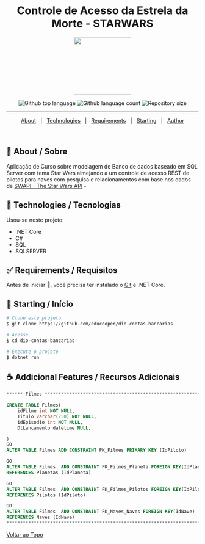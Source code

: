 <h1 align="center">Controle de Acesso da Estrela da Morte  - STARWARS</h1>
<p align="center">
<img src="https://hermes.digitalinnovation.one/lab_projects/badges/23df5f37-cdf3-413b-a30c-4dd1c5151795.png" height="150px" width="150px"/>
  </p>

<p align="center">
  <img alt="Github top language" src="https://img.shields.io/github/languages/top/educooper/controle-acesso-estrela-da-morte-starwars?color=green"> 
  <img alt="Github language count" src="https://img.shields.io/github/languages/count/educooper/controle-acesso-estrela-da-morte-starwars?color=56BEB8">
 <img alt="Repository size" src="https://img.shields.io/github/repo-size/educooper/controle-acesso-estrela-da-morte-starwars?color=56BEB8">

 

<hr>



<p align="center">
  <a href="#dart-about">About</a> &#xa0; | &#xa0; 
  <!-- <a href="#sparkles-features">Features</a> &#xa0; | &#xa0; -->
  <a href="#rocket-technologies">Technologies</a> &#xa0; | &#xa0;
  <a href="#white_check_mark-requirements">Requirements</a> &#xa0; | &#xa0;
  <a href="#checkered_flag-starting">Starting</a> &#xa0; | &#xa0;
  <!-- <a href="#memo-license">License</a> &#xa0; | &#xa0; -->
  <a href="https://github.com/educooper" target="_blank">Author</a>
</p>

<br>

## :dart: About / Sobre ##

Aplicação de Curso sobre modelagem de Banco de dados baseado em SQL Server com tema Star Wars almejando a um controle de acesso REST de pilotos para naves com pesquisa e relacionamentos com base nos dados de [SWAPI - The Star Wars API](https://swapi.dev/) -  

## :rocket: Technologies / Tecnologias ##

Usou-se neste projeto:

- .NET Core
- C#
- SQL
- SQLSERVER

## :white_check_mark: Requirements / Requisitos ##

Antes de iniciar :checkered_flag:, você precisa ter instalado o [Git](https://git-scm.com) e .NET Core.

## :checkered_flag: Starting / Início ##

```bash
# Clone este projeto
$ git clone https://github.com/educooper/dio-contas-bancarias

# Acesse
$ cd dio-contas-bancarias

# Execute o projeto
$ dotnet run
```

## :coffee: Addicional Features / Recursos Adicionais 

```sql
****** Filmes *****************************************************************************

CREATE TABLE Filmes(
	idFilme int NOT NULL,
	Titulo varchar(250) NOT NULL,
	idEpisodio int NOT NULL,
	DtLancamento datetime NULL,

)
GO
ALTER TABLE Filmes ADD CONSTRAINT PK_Filmes PRIMARY KEY (IdPiloto)

GO
ALTER TABLE Filmes  ADD CONSTRAINT FK_Filmes_Planeta FOREIGN KEY(IdPlaneta)
REFERENCES Planetas (IdPlaneta)

GO
ALTER TABLE Filmes  ADD CONSTRAINT FK_Filmes_Pilotos FOREIGN KEY(IdPiloto)
REFERENCES Pilotos (IdPiloto)

GO
ALTER TABLE Filmes  ADD CONSTRAINT FK_Naves_Naves FOREIGN KEY(IdNave)
REFERENCES Naves (IdNave)
********************************************************************************************
```



<a href="#top">Voltar ao Topo</a>


